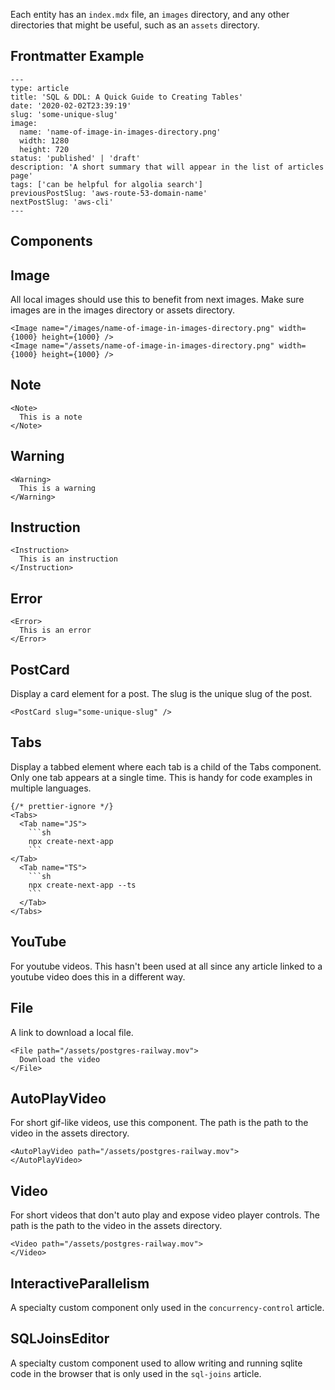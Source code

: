 Each entity has an `index.mdx` file, an `images` directory, and any other directories that might be useful, such as an `assets` directory. 

## Frontmatter Example

```mdx 
---
type: article
title: 'SQL & DDL: A Quick Guide to Creating Tables'
date: '2020-02-02T23:39:19'
slug: 'some-unique-slug'
image: 
  name: 'name-of-image-in-images-directory.png'
  width: 1280
  height: 720
status: 'published' | 'draft'
description: 'A short summary that will appear in the list of articles page'
tags: ['can be helpful for algolia search']
previousPostSlug: 'aws-route-53-domain-name'
nextPostSlug: 'aws-cli'
---
```

## Components

## Image

All local images should use this to benefit from next images. Make sure images are in the images directory or assets directory.

```mdx
<Image name="/images/name-of-image-in-images-directory.png" width={1000} height={1000} />
<Image name="/assets/name-of-image-in-images-directory.png" width={1000} height={1000} />
```

## Note

```mdx
<Note>
  This is a note
</Note>
```

## Warning

```mdx
<Warning>
  This is a warning
</Warning>
```

## Instruction

```mdx
<Instruction>
  This is an instruction
</Instruction>
```

## Error

```mdx
<Error>
  This is an error
</Error>
```

## PostCard

Display a card element for a post. The slug is the unique slug of the post.

```mdx
<PostCard slug="some-unique-slug" />
```

## Tabs

Display a tabbed element where each tab is a child of the Tabs component. Only one tab appears at a single time. This is handy for code examples in multiple languages.


```mdx
{/* prettier-ignore */}
<Tabs>
  <Tab name="JS">
    ```sh
    npx create-next-app
    ```
</Tab>
  <Tab name="TS">
    ```sh
    npx create-next-app --ts
    ```
  </Tab>
</Tabs>
```


## YouTube

For youtube videos. This hasn't been used at all since any article linked to a youtube video does this in a different way.


## File

A link to download a local file. 

```mdx
<File path="/assets/postgres-railway.mov">
  Download the video
</File>
```

## AutoPlayVideo

For short gif-like videos, use this component. The path is the path to the video in the assets directory.

```mdx
<AutoPlayVideo path="/assets/postgres-railway.mov">
</AutoPlayVideo>
```


## Video

For short videos that don't auto play and expose video player controls. The path is the path to the video in the assets directory.

```mdx
<Video path="/assets/postgres-railway.mov">
</Video>
```

## InteractiveParallelism

A specialty custom component only used in the `concurrency-control` article. 

## SQLJoinsEditor

A specialty custom component used to allow writing and running sqlite code in the browser that is only used in the `sql-joins` article.

